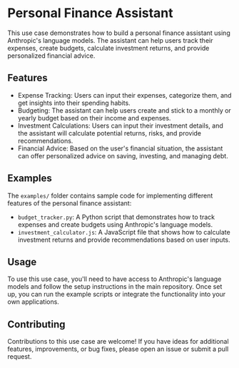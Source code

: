 # Personal Finance Assistant

This use case demonstrates how to build a personal finance assistant using Anthropic's language models. The assistant can help users track their expenses, create budgets, calculate investment returns, and provide personalized financial advice.

## Features

- Expense Tracking: Users can input their expenses, categorize them, and get insights into their spending habits.
- Budgeting: The assistant can help users create and stick to a monthly or yearly budget based on their income and expenses.
- Investment Calculations: Users can input their investment details, and the assistant will calculate potential returns, risks, and provide recommendations.
- Financial Advice: Based on the user's financial situation, the assistant can offer personalized advice on saving, investing, and managing debt.

## Examples

The `examples/` folder contains sample code for implementing different features of the personal finance assistant:

- `budget_tracker.py`: A Python script that demonstrates how to track expenses and create budgets using Anthropic's language models.
- `investment_calculator.js`: A JavaScript file that shows how to calculate investment returns and provide recommendations based on user inputs.

## Usage

To use this use case, you'll need to have access to Anthropic's language models and follow the setup instructions in the main repository. Once set up, you can run the example scripts or integrate the functionality into your own applications.

## Contributing

Contributions to this use case are welcome! If you have ideas for additional features, improvements, or bug fixes, please open an issue or submit a pull request.
